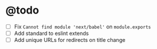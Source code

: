 # @todo
- [ ] Fix `Cannot find module 'next/babel'` on `module.exports`
- [ ] Add standard to eslint extends
- [ ] Add unique URLs for redirects on title change
